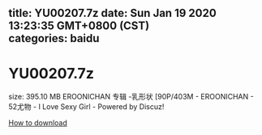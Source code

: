 
title: YU00207.7z
date: Sun Jan 19 2020 13:23:35 GMT+0800 (CST)    
categories: baidu
---

# YU00207.7z
size: 395.10 MB
 EROONICHAN 专辑 -乳形状 [90P/403M - EROONICHAN - 52尤物 - I Love Sexy Girl - Powered by Discuz!
 

[How to download](https://bpcam.bemobtrk.com/go/2ceec3aa-1ca2-46d6-b9ff-aaa5c184517c?jno=24)